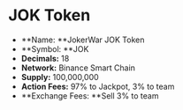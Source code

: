 # JOK Token

* **Name: **JokerWar JOK Token
* **Symbol: **JOK
* **Decimals:** 18
* **Network:** Binance Smart Chain
* **Supply:** 100,000,000
* **Action Fees:** 97% to Jackpot, 3% to team
* **Exchange Fees: **Sell 3% to team
